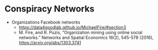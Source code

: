 # Conspiracy Networks

* Organizations Facebook networks
  * <https://data4goodlab.github.io/MichaelFire/#section3>
  * M. Fire, and R. Puzis, “Organization mining using online social networks.”
    Networks and Spatial Economics 16(2), 545-578 (2016),
    <https://arxiv.org/abs/1303.3741>
